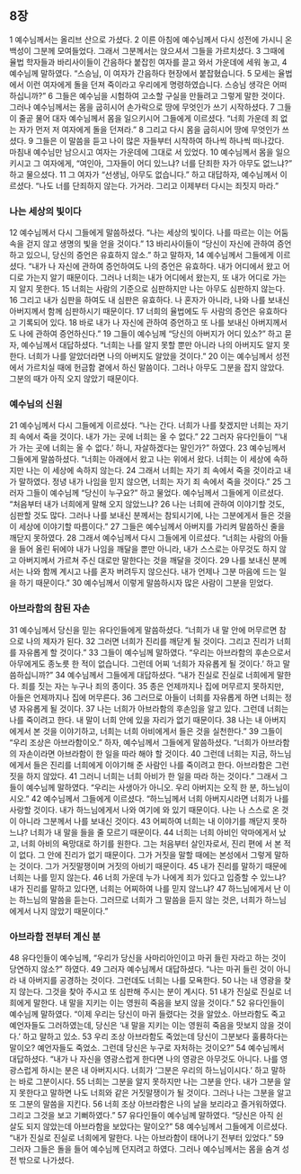 ## 8장
1 예수님께서는 올리브 산으로 가셨다.
2 이른 아침에 예수님께서 다시 성전에 가시니 온 백성이 그분께 모여들었다. 그래서 그분께서는 앉으셔서 그들을 가르치셨다.
3 그때에 율법 학자들과 바리사이들이 간음하다 붙잡힌 여자를 끌고 와서 가운데에 세워 놓고,
4 예수님께 말하였다. “스승님, 이 여자가 간음하다 현장에서 붙잡혔습니다.
5 모세는 율법에서 이런 여자에게 돌을 던져 죽이라고 우리에게 명령하였습니다. 스승님 생각은 어떠하십니까?”
6 그들은 예수님을 시험하여 고소할 구실을 만들려고 그렇게 말한 것이다. 그러나 예수님께서는 몸을 굽히시어 손가락으로 땅에 무엇인가 쓰기 시작하셨다.
7 그들이 줄곧 물어 대자 예수님께서 몸을 일으키시어 그들에게 이르셨다. “너희 가운데 죄 없는 자가 먼저 저 여자에게 돌을 던져라.”
8 그리고 다시 몸을 굽히시어 땅에 무엇인가 쓰셨다.
9 그들은 이 말씀을 듣고 나이 많은 자들부터 시작하여 하나씩 하나씩 떠나갔다. 마침내 예수님만 남으시고 여자는 가운데에 그대로 서 있었다.
10 예수님께서 몸을 일으키시고 그 여자에게, “여인아, 그자들이 어디 있느냐? 너를 단죄한 자가 아무도 없느냐?” 하고 물으셨다.
11 그 여자가 “선생님, 아무도 없습니다.” 하고 대답하자, 예수님께서 이르셨다. “나도 너를 단죄하지 않는다. 가거라. 그리고 이제부터 다시는 죄짓지 마라.”
### 나는 세상의 빛이다
12 예수님께서 다시 그들에게 말씀하셨다. “나는 세상의 빛이다. 나를 따르는 이는 어둠 속을 걷지 않고 생명의 빛을 얻을 것이다.”
13 바리사이들이 “당신이 자신에 관하여 증언하고 있으니, 당신의 증언은 유효하지 않소.” 하고 말하자,
14 예수님께서 그들에게 이르셨다. “내가 나 자신에 관하여 증언하여도 나의 증언은 유효하다. 내가 어디에서 왔고 어디로 가는지 알기 때문이다. 그러나 너희는 내가 어디에서 왔는지, 또 내가 어디로 가는지 알지 못한다.
15 너희는 사람의 기준으로 심판하지만 나는 아무도 심판하지 않는다.
16 그리고 내가 심판을 하여도 내 심판은 유효하다. 나 혼자가 아니라, 나와 나를 보내신 아버지께서 함께 심판하시기 때문이다.
17 너희의 율법에도 두 사람의 증언은 유효하다고 기록되어 있다.
18 바로 내가 나 자신에 관하여 증언하고 또 나를 보내신 아버지께서도 나에 관하여 증언하신다.”
19 그들이 예수님께 “당신의 아버지가 어디 있소?” 하고 묻자, 예수님께서 대답하셨다. “너희는 나를 알지 못할 뿐만 아니라 나의 아버지도 알지 못한다. 너희가 나를 알았더라면 나의 아버지도 알았을 것이다.”
20 이는 예수님께서 성전에서 가르치실 때에 헌금함 곁에서 하신 말씀이다. 그러나 아무도 그분을 잡지 않았다. 그분의 때가 아직 오지 않았기 때문이다.
### 예수님의 신원
21 예수님께서 다시 그들에게 이르셨다. “나는 간다. 너희가 나를 찾겠지만 너희는 자기 죄 속에서 죽을 것이다. 내가 가는 곳에 너희는 올 수 없다.”
22 그러자 유다인들이 “‘내가 가는 곳에 너희는 올 수 없다.’ 하니, 자살하겠다는 말인가?” 하였다.
23 예수님께서 그들에게 말씀하셨다. “너희는 아래에서 왔고 나는 위에서 왔다. 너희는 이 세상에 속하지만 나는 이 세상에 속하지 않는다.
24 그래서 너희는 자기 죄 속에서 죽을 것이라고 내가 말하였다. 정녕 내가 나임을 믿지 않으면, 너희는 자기 죄 속에서 죽을 것이다.”
25 그러자 그들이 예수님께 “당신이 누구요?” 하고 물었다. 예수님께서 그들에게 이르셨다. “처음부터 내가 너희에게 말해 오지 않았느냐?
26 나는 너희에 관하여 이야기할 것도, 심판할 것도 많다. 그러나 나를 보내신 분께서는 참되시기에, 나는 그분에게서 들은 것을 이 세상에 이야기할 따름이다.”
27 그들은 예수님께서 아버지를 가리켜 말씀하신 줄을 깨닫지 못하였다.
28 그래서 예수님께서 다시 그들에게 이르셨다. “너희는 사람의 아들을 들어 올린 뒤에야 내가 나임을 깨달을 뿐만 아니라, 내가 스스로는 아무것도 하지 않고 아버지께서 가르쳐 주신 대로만 말한다는 것을 깨달을 것이다.
29 나를 보내신 분께서는 나와 함께 계시고 나를 혼자 버려두지 않으신다. 내가 언제나 그분 마음에 드는 일을 하기 때문이다.”
30 예수님께서 이렇게 말씀하시자 많은 사람이 그분을 믿었다.
### 아브라함의 참된 자손
31 예수님께서 당신을 믿는 유다인들에게 말씀하셨다. “너희가 내 말 안에 머무르면 참으로 나의 제자가 된다.
32 그러면 너희가 진리를 깨닫게 될 것이다. 그리고 진리가 너희를 자유롭게 할 것이다.”
33 그들이 예수님께 말하였다. “우리는 아브라함의 후손으로서 아무에게도 종노릇 한 적이 없습니다. 그런데 어찌 ‘너희가 자유롭게 될 것이다.’ 하고 말씀하십니까?”
34 예수님께서 그들에게 대답하셨다. “내가 진실로 진실로 너희에게 말한다. 죄를 짓는 자는 누구나 죄의 종이다.
35 종은 언제까지나 집에 머무르지 못하지만, 아들은 언제까지나 집에 머무른다.
36 그러므로 아들이 너희를 자유롭게 하면 너희는 정녕 자유롭게 될 것이다.
37 나는 너희가 아브라함의 후손임을 알고 있다. 그런데 너희는 나를 죽이려고 한다. 내 말이 너희 안에 있을 자리가 없기 때문이다.
38 나는 내 아버지에게서 본 것을 이야기하고, 너희는 너희 아비에게서 들은 것을 실천한다.”
39 그들이 “우리 조상은 아브라함이오.” 하자, 예수님께서 그들에게 말씀하셨다. “너희가 아브라함의 자손이라면 아브라함이 한 일을 따라 해야 할 것이다.
40 그런데 너희는 지금, 하느님에게서 들은 진리를 너희에게 이야기해 준 사람인 나를 죽이려고 한다. 아브라함은 그런 짓을 하지 않았다.
41 그러니 너희는 너희 아비가 한 일을 따라 하는 것이다.” 그래서 그들이 예수님께 말하였다. “우리는 사생아가 아니오. 우리 아버지는 오직 한 분, 하느님이시오.”
42 예수님께서 그들에게 이르셨다. “하느님께서 너희 아버지시라면 너희가 나를 사랑할 것이다. 내가 하느님에게서 나와 여기에 와 있기 때문이다. 나는 나 스스로 온 것이 아니라 그분께서 나를 보내신 것이다.
43 어찌하여 너희는 내 이야기를 깨닫지 못하느냐? 너희가 내 말을 들을 줄 모르기 때문이다.
44 너희는 너희 아비인 악마에게서 났고, 너희 아비의 욕망대로 하기를 원한다. 그는 처음부터 살인자로서, 진리 편에 서 본 적이 없다. 그 안에 진리가 없기 때문이다. 그가 거짓을 말할 때에는 본성에서 그렇게 말하는 것이다. 그가 거짓말쟁이며 거짓의 아비기 때문이다.
45 내가 진리를 말하기 때문에 너희는 나를 믿지 않는다.
46 너희 가운데 누가 나에게 죄가 있다고 입증할 수 있느냐? 내가 진리를 말하고 있다면, 너희는 어찌하여 나를 믿지 않느냐?
47 하느님에게서 난 이는 하느님의 말씀을 듣는다. 그러므로 너희가 그 말씀을 듣지 않는 것은, 너희가 하느님에게서 나지 않았기 때문이다.”
### 아브라함 전부터 계신 분
48 유다인들이 예수님께, “우리가 당신을 사마리아인이고 마귀 들린 자라고 하는 것이 당연하지 않소?” 하였다.
49 그러자 예수님께서 대답하셨다. “나는 마귀 들린 것이 아니라 내 아버지를 공경하는 것이다. 그런데도 너희는 나를 모욕한다.
50 나는 내 영광을 찾지 않는다. 그것을 찾아 주시고 또 심판해 주시는 분이 계시다.
51 내가 진실로 진실로 너희에게 말한다. 내 말을 지키는 이는 영원히 죽음을 보지 않을 것이다.”
52 유다인들이 예수님께 말하였다. “이제 우리는 당신이 마귀 들렸다는 것을 알았소. 아브라함도 죽고 예언자들도 그러하였는데, 당신은 ‘내 말을 지키는 이는 영원히 죽음을 맛보지 않을 것이다.’ 하고 말하고 있소.
53 우리 조상 아브라함도 죽었는데 당신이 그분보다 훌륭하다는 말이오? 예언자들도 죽었소. 그런데 당신은 누구로 자처하는 것이오?”
54 예수님께서 대답하셨다. “내가 나 자신을 영광스럽게 한다면 나의 영광은 아무것도 아니다. 나를 영광스럽게 하시는 분은 내 아버지시다. 너희가 ‘그분은 우리의 하느님이시다.’ 하고 말하는 바로 그분이시다.
55 너희는 그분을 알지 못하지만 나는 그분을 안다. 내가 그분을 알지 못한다고 말하면 나도 너희와 같은 거짓말쟁이가 될 것이다. 그러나 나는 그분을 알고 또 그분의 말씀을 지킨다.
56 너희 조상 아브라함은 나의 날을 보리라고 즐거워하였다. 그리고 그것을 보고 기뻐하였다.”
57 유다인들이 예수님께 말하였다. “당신은 아직 쉰 살도 되지 않았는데 아브라함을 보았다는 말이오?”
58 예수님께서 그들에게 이르셨다. “내가 진실로 진실로 너희에게 말한다. 나는 아브라함이 태어나기 전부터 있었다.”
59 그러자 그들은 돌을 들어 예수님께 던지려고 하였다. 그러나 예수님께서는 몸을 숨겨 성전 밖으로 나가셨다.

